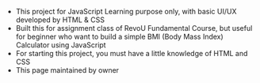 <ul>
  <li>This project for JavaScript Learning purpose only, with basic UI/UX developed by HTML & CSS</li>
  <li>Built this for assignment class of RevoU Fundamental Course, but useful for beginner who want to build a simple BMI (Body Mass Index) Calculator using JavaScript</li>
  <li>For starting this project, you must have a little knowledge of HTML and CSS</li>
  <li>This page maintained by owner</li>
</ul>
